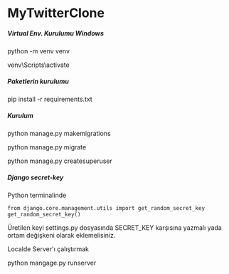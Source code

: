 # MyTwitterClone

##### Virtual Env. Kurulumu Windows

python -m venv venv

venv\Scripts\activate

##### Paketlerin kurulumu

pip install -r requirements.txt

##### Kurulum

python manage.py makemigrations

python manage.py migrate

python manage.py createsuperuser

##### Django secret-key

Python terminalinde 

`from django.core.management.utils import get_random_secret_key
`
`get_random_secret_key()`

Üretilen keyi settings.py dosyasında SECRET_KEY karşısına yazmalı yada ortam değişkeni olarak eklemelisiniz.

Localde Server'ı çalıştırmak

python mangage.py runserver
